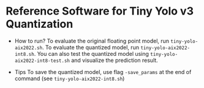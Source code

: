 # Reference Software for Tiny Yolo v3 Quantization

* How to run?
To evaluate the original floating point model, run `tiny-yolo-aix2022.sh`.
To evaluate the quantized model, run `tiny-yolo-aix2022-int8.sh`.
You can also test the quantized model using `tiny-yolo-aix2022-int8-test.sh` and visualize the prediction result.

* Tips
To save the quantized model, use flag `-save_params` at the end of command (see `tiny-yolo-aix2022-int8.sh`)